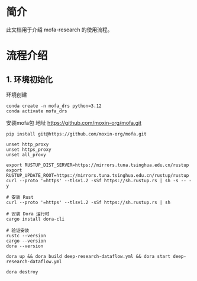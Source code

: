 # 简介
此文档用于介绍 mofa-research 的使用流程。

# 流程介绍
## 1. 环境初始化

环境创建
~~~shell
conda create -n mofa_drs python=3.12
conda activate mofa_drs
~~~

安装mofa包
地址 https://github.com/moxin-org/mofa.git
~~~shell
pip install git@https://github.com/moxin-org/mofa.git
~~~

~~~shell
unset http_proxy
unset https_proxy
unset all_proxy
~~~

~~~shell
export RUSTUP_DIST_SERVER=https://mirrors.tuna.tsinghua.edu.cn/rustup
export RUSTUP_UPDATE_ROOT=https://mirrors.tuna.tsinghua.edu.cn/rustup/rustup
curl --proto '=https' --tlsv1.2 -sSf https://sh.rustup.rs | sh -s -- -y
~~~


~~~shell
# 安装 Rust
curl --proto '=https' --tlsv1.2 -sSf https://sh.rustup.rs | sh

# 安装 Dora 运行时
cargo install dora-cli

# 验证安装
rustc --version
cargo --version
dora --version
~~~




~~~shell
dora up && dora build deep-research-dataflow.yml && dora start deep-research-dataflow.yml
~~~

~~~shell
dora destroy
~~~